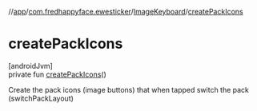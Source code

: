//[app](../../../index.md)/[com.fredhappyface.ewesticker](../index.md)/[ImageKeyboard](index.md)/[createPackIcons](create-pack-icons.md)

# createPackIcons

[androidJvm]\
private fun [createPackIcons](create-pack-icons.md)()

Create the pack icons (image buttons) that when tapped switch the pack (switchPackLayout)
